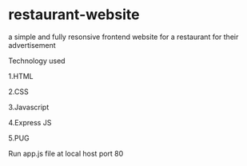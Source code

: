# restaurant-website

a simple and fully resonsive frontend website for a restaurant for their advertisement

Technology used

  1.HTML
  
  2.CSS
  
  3.Javascript
  
  4.Express JS 
  
  5.PUG
  
  Run app.js file at local host port 80
